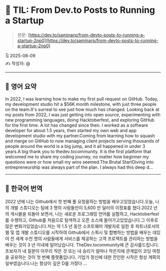 # 📌 TIL: From Dev.to Posts to Running a Startup

> 원문: [https://dev.to/saminarp/from-devto-posts-to-running-a-startup-2np0](https://dev.to/saminarp/from-devto-posts-to-running-a-startup-2np0)

🗓 2025-08-09  
✍️ 작성자: @

---

## 🔹 영어 요약

In 2022, I was learning how to make my first pull request on GitHub. Today, my development studio hit a $56K month milestone, with just three people on the team.It's surreal to see just how much has changed. Looking back at my posts from 2022, I was just getting into open source, experimenting with new programming languages, doing Hacktoberfest, and exploring GitHub for the first time. A lot has changed since then. I worked as a software developer for about 1.5 years, then started my own web and app development studio with my partner.Coming from learning how to squash and merge on GitHub to now managing client projects serving thousands of people around the world is a big jump, and it all happened in under 3 years.A big thank you to thedev.tocommunity. It is the first platform that welcomed me to share my coding journey, no matter how beginner my questions were or how small my wins seemed.The Brutal StartDiving into entrepreneurship was always part of the plan. I always had this deep d...

---

## 🔸 한국어 번역

2022 년에 나는 Github에서 첫 번째 풀 요청을하는 방법을 배우고있었습니다.오늘, 나의 개발 스튜디오는 팀에 3 명의 사람들만이 5,600 만 달러의 이정표를 쳤다.2022 년의 게시물을 되돌아 보면서, 나는 새로운 프로그래밍 언어를 실험하고, Hacktoberfest를 수행하고, Github를 처음으로 탐색하고 오픈 소스에 들어가고있었습니다.그 이후로 많은 변화가있었습니다.저는 약 1.5 년 동안 소프트웨어 개발자로 일한 후 파트너로서의 웹 및 앱 개발 스튜디오를 시작하여 Github에서 스쿼시 및 합병하는 방법을 배우는 데있어 전 세계 수천 명의 사람들에게 서비스를 제공하는 고객 프로젝트를 관리하는 방법을 배우는 것이 3 년 이내에 일어났습니다. TheDev.tocommunity에 큰 감사를드립니다.초보자가 내 질문이 아무리 작은 것 또는 내 승리가 얼마나 작은지에 관계없이 코딩 여정을 공유하는 것이 첫 번째 플랫폼입니다. 기업가 정신에 대한 잔인한 시작은 항상 계획의 일부였습니다.나는 항상이 깊은 D를 가졌다 ...

